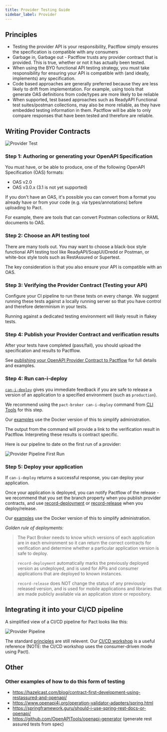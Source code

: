 ```yaml
---
title: Provider Testing Guide
sidebar_label: Provider
---
```


## Principles

- Testing the provider API is your responsibility, Pactflow simply ensures the specification is compatible with any consumers
- Garbage in, Garbage out - Pactflow trusts any provider contract that is provided. This is true, whether or not it has actually been tested.
- When using the BYO functional API testing strategy, you must take responsibility for ensuring your API is compatible with (and ideally, implements) any specification.
- Code based approaches are generally preferred because they are less likely to drift from implementation. For example, using tools that generate OAS definitions from code/types are more likely to be reliable
- When supported, test based approaches such as ReadyAPI Functional test suites/postman collections, may also be more reliable, as they have embedded testing information in them. Pactflow will be able to only compare responses that have been tested and therefore are reliable.

## Writing Provider Contracts

![Provider Test](/workshops/bi-directional/1-bi-directional-provider-testing-scope.png "Provider Test")

### Step 1: Authoring or generating your OpenAPI Specification

You must have, or be able to produce, one of the following OpenAPI Specification (OAS) formats:

- OAS v2.0
- OAS v3.0.x (3.1 is not yet supported)

If you don't have an OAS, it's possible you can convert from a format you already have or from your code (e.g. via types/annotations) before uploading to Pact.

For example, there are tools that can convert Postman collections or RAML documents to OAS.

### Step 2: Choose an API testing tool

There are many tools out. You may want to choose a black-box style functional API testing tool like ReadyAPI/SoapUI/Dredd or Postman, or white-box style tools such as RestAssured or Supertest.

The key consideration is that you also ensure your API is compatible with an OAS.

### Step 3: Verifying the Provider Contract (Testing your API)

Configure your CI pipeline to run these tests on every change. We suggest running these tests against a locally running server so that you have control and therefore determinism in your tests.

Running against a dedicated testing environment will likely result in flakey tests.

### Step 4: Publish your Provider Contract and verification results

After your tests have completed (pass/fail), you should upload the specification and results to Pactflow.

See [publishing your OpenAPI Provider Contract to Pactflow](./contracts/oas#publishing-the-provider-contract--results-to-pactflow) for full details and examples.

### Step 4: Run can-i-deploy

[`can-i-deploy`](https://docs.pact.io/pact_broker/can_i_deploy/) gives you immediate feedback if you are safe to release a version of an application to a specified environment (such as `production`).

We recommend using the `pact-broker can-i-deploy` command from [CLI Tools](https://docs.pact.io/implementation_guides/cli/#distributions) for this step.

Our [examples](https://github.com/pactflow/example-bi-directional-provider-postman/blob/984f635a2317faea9137d9aa52a17f77324e5568/Makefile#L74) use the Docker version of this to simplify administration.

The output from the command will provide a link to the verification result in Pactflow. Interpreting these results is contract specific.

Here is our pipeline to date on the first run of a provider:

![Provider Pipeline First Run](/workshops/bi-directional/2-bi-directional-provider-pipeline-first-run.png "Provider Pipeline First Run")

### Step 5: Deploy your application

If `can-i-deploy` returns a successful response, you can deploy your application.

Once your application is deployed, you can notify Pactflow of the release - we recommend that you set the branch property when you publish provider contracts, and use [record-deployment](https://docs.pact.io/pact_broker/recording_deployments_and_releases#recording-deployments) or [record-release](https://docs.pact.io/pact_broker/recording_deployments_and_releases#recording-releases) when you deploy/release.

Our [examples](https://github.com/pactflow/example-bi-directional-provider-postman/blob/984f635a2317faea9137d9aa52a17f77324e5568/Makefile#L82) use the Docker version of this to simplify administration.

_Golden rule of deployments:_

> The Pact Broker needs to know which versions of each application are in each environment so it can return the correct contracts for verification and determine whether a particular application version is safe to deploy.

> `record-deployment` automatically marks the previously deployed version as undeployed, and is used for APIs and consumer applications that are deployed to known instances.

> `record-release` does NOT change the status of any previously released version, and is used for mobile applications and libraries that are made publicly available via an application store or repository.

## Integrating it into your CI/CD pipeline

A simplified view of a CI/CD pipeline for Pact looks like this:

![Provider Pipeline](/workshops/bi-directional/3-bi-directional-provider-pipeline-with_consumer.png "Provider Pipeline")

The standard [principles](https://docs.pact.io/pact_nirvana) are still relevent. Our [CI/CD workshop](/docs/workshops/ci-cd) is a useful reference (NOTE: the CI/CD workshop uses the consumer-driven mode using Pact).

## Other

### Other examples of how to do this form of testing

- <https://hazelcast.com/blog/contract-first-development-using-restassured-and-openapi/>
- <https://www.openapi4j.org/operation-validator-adapters/spring.html>
- <https://springframework.guru/should-i-use-spring-rest-docs-or-openapi/>
- <https://github.com/OpenAPITools/openapi-generator> (generate rest assured tests from spec)
